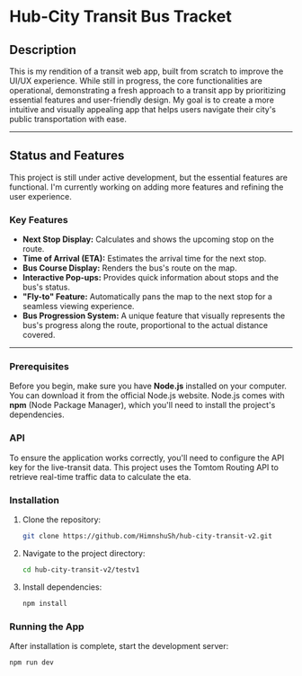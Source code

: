 # Hub-City Transit Bus Tracket

## Description

This is my rendition of a transit web app, built from scratch to improve the UI/UX experience. While still in progress, the core functionalities are operational, demonstrating a fresh approach to a transit app by prioritizing essential features and user-friendly design. My goal is to create a more intuitive and visually appealing app that helps users navigate their city's public transportation with ease.

---

## Status and Features

This project is still under active development, but the essential features are functional. I'm currently working on adding more features and refining the user experience.

### Key Features

* **Next Stop Display:** Calculates and shows the upcoming stop on the route.
* **Time of Arrival (ETA):** Estimates the arrival time for the next stop.
* **Bus Course Display:** Renders the bus's route on the map.
* **Interactive Pop-ups:** Provides quick information about stops and the bus's status.
* **"Fly-to" Feature:** Automatically pans the map to the next stop for a seamless viewing experience.
* **Bus Progression System:** A unique feature that visually represents the bus's progress along the route, proportional to the actual distance covered.

---

### Prerequisites

Before you begin, make sure you have **Node.js** installed on your computer. You can download it from the official Node.js website. Node.js comes with **npm** (Node Package Manager), which you'll need to install the project's dependencies.

### API

To ensure the application works correctly, you'll need to configure the API key for the live-transit data. This project uses the Tomtom Routing API to retrieve real-time traffic data to calculate the eta.


### Installation

1.  Clone the repository:
    ```bash
    git clone https://github.com/HimnshuSh/hub-city-transit-v2.git
    ```
2.  Navigate to the project directory:
    ```bash
    cd hub-city-transit-v2/testv1
    ```
3.  Install dependencies:
    ```bash
    npm install
    ```

### Running the App

After installation is complete, start the development server:

```bash
npm run dev
